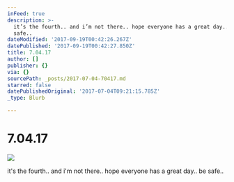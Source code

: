 ```yaml
---
inFeed: true
description: >-
  it’s the fourth.. and i’m not there.. hope everyone has a great day.. be
  safe..
dateModified: '2017-09-19T00:42:26.267Z'
datePublished: '2017-09-19T00:42:27.850Z'
title: 7.04.17
author: []
publisher: {}
via: {}
sourcePath: _posts/2017-07-04-70417.md
starred: false
datePublishedOriginal: '2017-07-04T09:21:15.785Z'
_type: Blurb

---
```

# 7.04.17
![](https://the-grid-user-content.s3-us-west-2.amazonaws.com/c19dfed1-a796-4d36-83ba-2106ad093386.jpg)

it's the fourth.. and i'm not there.. hope everyone has a great day.. be safe..